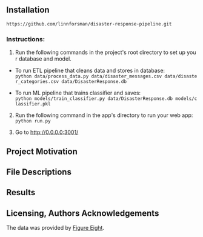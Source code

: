 ## Installation
```
https://github.com/linnforsman/disaster-response-pipeline.git
```
### Instructions:
1. Run the following commands in the project's root directory to set up your database and model.
 - To run ETL pipeline that cleans data and stores in database: `python data/process_data.py data/disaster_messages.csv data/disaster_categories.csv data/DisasterResponse.db`

 - To run ML pipeline that trains classifier and saves: `python models/train_classifier.py data/DisasterResponse.db models/classifier.pkl`

2. Run the following command in the app's directory to run your web app: `python run.py`

3. Go to http://0.0.0.0:3001/
## Project Motivation

## File Descriptions

## Results

## Licensing, Authors Acknowledgements
The data was provided by [Figure Eight](https://appen.com).

